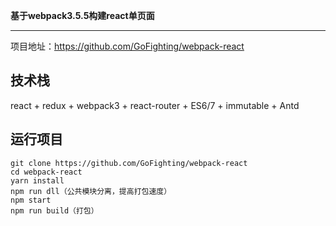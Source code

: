 **基于webpack3.5.5构建react单页面**

----------
项目地址：<https://github.com/GoFighting/webpack-react>

技术栈
----------
react + redux + webpack3 + react-router + ES6/7 + immutable + Antd

运行项目
----------
    git clone https://github.com/GoFighting/webpack-react
    cd webpack-react
    yarn install
    npm run dll（公共模块分离，提高打包速度）
    npm start 
    npm run build（打包）
    